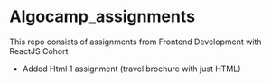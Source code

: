 # Algocamp_assignments
This repo consists of assignments from Frontend Development with ReactJS Cohort
- Added Html 1 assignment (travel brochure with just HTML)
